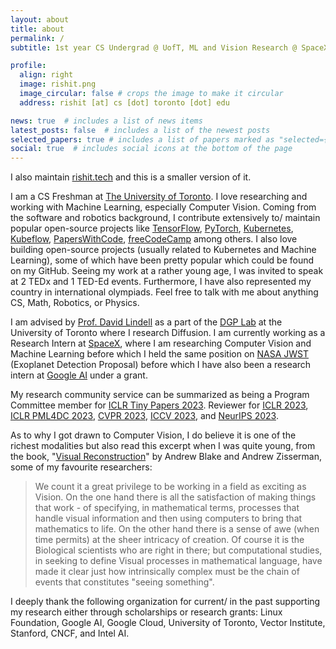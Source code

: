 ```yaml
---
layout: about
title: about
permalink: /
subtitle: 1st year CS Undergrad @ UofT, ML and Vision Research @ SpaceX, DGP Lab

profile:
  align: right
  image: rishit.png
  image_circular: false # crops the image to make it circular
  address: rishit [at] cs [dot] toronto [dot] edu

news: true  # includes a list of news items
latest_posts: false  # includes a list of the newest posts
selected_papers: true # includes a list of papers marked as "selected={true}"
social: true  # includes social icons at the bottom of the page
---
```


I also maintain [rishit.tech](https://www.rishit.tech) and this is a smaller version of it.

I am a CS Freshman at [The University of Toronto](https://web.cs.toronto.edu/). I love researching and working with Machine Learning, especially Computer Vision. Coming from the software and robotics background, I contribute extensively to/ maintain popular open-source projects like [TensorFlow](https://www.tensorflow.org/), [PyTorch](https://pytorch.org/), [Kubernetes](https://kubernetes.io/), [Kubeflow](https://www.kubeflow.org/), [PapersWithCode](https://paperswithcode.com/), [freeCodeCamp](https://www.freecodecamp.org/) among others. I also love building open-source projects (usually related to Kubernetes and Machine Learning), some of which have been pretty popular which could be found on my GitHub. Seeing my work at a rather young age, I was invited to speak at 2 TEDx and 1 TED-Ed events. Furthermore, I have also represented my country in international olympiads. Feel free to talk with me about anything CS, Math, Robotics, or Physics.

I am advised by [Prof. David Lindell](https://davidlindell.com/) as a part of the [DGP Lab](https://www.dgp.toronto.edu/) at the University of Toronto where I research Diffusion. I am currently working as a Research Intern at [SpaceX](spacex.com), where I am researching Computer Vision and Machine Learning before which I held the same position on [NASA JWST](https://webbtelescope.org/) (Exoplanet Detection Proposal) before which I have also been a research intern at [Google AI](https://ai.google/) under a grant.

My research community service can be summarized as being a Program Committee member for [ICLR Tiny Papers 2023](https://iclr.cc/Conferences/2023/CallForTinyPapers). Reviewer for [ICLR 2023](https://iclr.cc/), [ICLR PML4DC 2023](https://pml4dc.github.io/iclr2023/), [CVPR 2023](https://cvpr2023.thecvf.com/), [ICCV 2023](https://iccv2023.thecvf.com/), and [NeurIPS 2023](https://neurips.cc/).

As to why I got drawn to Computer Vision, I do believe it is one of the richest modalities but also read this excerpt when I was quite young, from the book, "[Visual Reconstruction](https://mitpress.mit.edu/9780262524063/visual-reconstruction/)" by Andrew Blake and Andrew Zisserman, some of my favourite researchers:

> We count it a great privilege to be working in a field as exciting as Vision. On the one hand there is all the satisfaction of making things that work - of specifying, in mathematical terms, processes that handle visual information and then using computers to bring that mathematics to life. On the other hand there is a sense of awe (when time permits) at the sheer intricacy of creation. Of course it is the Biological scientists who are right in there; but computational studies, in seeking to define Visual processes in mathematical language, have made it clear just how intrinsically complex must be the chain of events that constitutes "seeing something".

I deeply thank the following organization for current/ in the past supporting my research either through scholarships or research grants: Linux Foundation, Google AI, Google Cloud, University of Toronto, Vector Institute, Stanford, CNCF, and Intel AI.